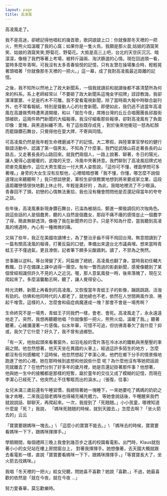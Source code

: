 ```yaml
---
layout: page
title: 高凌風
---
```




高凌風走了。

我不是高迷，卻總記得他唱紅的幾首歌，歌詞誏誏上口：你就像那冬天裡的一把火，熊熊火焰溫暖了我的心窩；如果你是一隻火鳥，我願是那火苗;姑娘的酒窩笑笑、姑娘的酒窩笑笑;野菊花、野菊花。大抵是高三上吧，台北的天空灰沉沉、暗濛濛，像極了我們等著上考場，被秤斤論兩、淘汱篩選的心情。現在回過頭一看，當時多麼年青啊，可我沒有太多青春愉悅的記憶，只有友慧在操場集合時，輕輕晃著頭唱著「你就像那冬天裡的一把火。」這一幕，成了我對高凌風最近距離的記憶。

之後，我不知所以然地上了政大新聞系，一個我就讀前和就讀後都不甚清楚所為何來的科系。系上老師經常以「不要砸了政大新聞系這塊金字招牌」諄諄教誨，我卻渾渾噩噩、十足是朽木不可雕。我不愛看電視新聞，除了當時兩大報中時聯合副刊外，也不常看報紙，特別是聳動人心的社會新聞。即便如此，我仍逃不過當年高凌風在高雄做秀時遭黑道開槍，和以「就在今夜」席捲台灣的丘丘合唱團團長邱晨街頭被砍，這兩件熱門新聞的大幅報導。我沒仔細看那些報導，卻對高凌風有了負面印像：愛賭，與黑道糾纏不清。有了這些既存成見
，對於後來他衝冠一怒為紅顏而罷錄鑽石舞台，只覺得他在耍大牌，不寄與同情。

可高凌風仍然是我年輕生命裡磨滅不了的記憶。大二寒假，與陸軍軍官學校的健行聯誼活動中，認識了第一個男友。不知為了什麼事，我們從武陵山莊走著長長的山路去，又走著長長的山路回來。就我們兩個人，一路上說著、聊著，冬日的陽光，讓人覺得心底暖暖的，武陵的天空，冷風中夾著詩意。我們聊到了高凌風招牌式地把麥克風動作，這位大男生擺出一付大男人姿態說，「這你可不懂，裡面學問可多著哩。」身旁的大女生沒有反駁他，心裡暗暗想著「我不懂，你懂，哪怎麼不說個道理出來聽聽啊？」我只想談戀愛，軍校生卻很務實地想到將來要成家立業，這段遠距離戀情很快地劃上休止符。年輕是美好的
，為此，我暗地裡流了不少眼淚。青春回不了頭，初戀的心情無法重拾，我也沒有機會問問他是否還記得當年的夸夸之談。

些年後，高凌風重新現身鑽石舞台，已淪為被胡瓜、鄭進一揶揄調侃的次咖角色。說這些話的人是個蠢男，聽的人自然是個蠢女，那段不痛不癢的感情豈止一個蠢字了得，簡直無聊透頂，像極了我在新聞界的日子。只是不知為什麼，當我聽到高凌風的境遇時，內心有一種微微的痛。

又隔了些年，我正在美國攻讀博士，為了整治牙齒不得不飛回台灣。無意間讀到了一篇有關高凌風的報導，打著反扁的口號，準備出來選台北市議員哩。想來當時青蛙王子不僅過氣，更且潦倒，記者筆下頗多尖酸諷刺。讀了，不禁為之惻然。

世事難以逆料。等台灣變了天，阿扁做了總統，高凌風也翻了身。當時我初任輔大教職，日子在備課上課中過得一團空。匆匆一瞥而過的影劇新聞，感覺像聽到了某個曾經相識但許久不見的人之近況。喔，那人意氣風發一時，後來落魄了，現在又爬起來了。多麼溫馨勵志啊，聽了，讓人覺得安心。

時光流轉，新聞上再看到的高凌風，又恢復當年青蛙王子的影像，蹦跳跳跳、活潑有勁的。彷佛和他同時代的人都老了，就他總也不老，依然在人世間興風作浪、捲起千堆雪。這樣的人，怎麼會和癌症病魔連成一塊？那會不會是一場秀啊？

生命終究不是一場秀，青蛙王子同我們一樣，會老、會死。高凌風走了，永永遠遠地走了。突然，我想再聽聽他唱「你就像那一把火，熊熊火焰，溫暖了我。」聽著聽著，心緒瀰漫著一片感傷。似水年華，可憶不可追，但彷彿青春欠了我什麼？抑或，我欠了它什麼？好久了，我不曾有過鄉愁。

「有一天，他抬起頭來看著窗外，如羽毛般的雪片落在冷冰冰的鐵軌與黑壓壓的車廂之間。他忽然想著，他天天坐在異國的火車上，經過這許多陌生的地方
，怎麼都沒有任何感觸呢？這時候，他忽然想起了李潔心來。他們在鄉下分手的情景倏地跑進了他的心裡。她在那時候到底想和他說些什麼
呢？為什麼他沒有等她把話說完就離去了？在他們分別了好多年的歲月裡，她是否還記掛著那件事？他想著，
他與她一生中的接觸都是那樣的短暫，屬於童年的交往又成了模糊的記憶，而現在李潔心已經死了。他突然止不住奪眶而出的淚水。」（張復，往事）

女兒未滿三歲前還有午睡習慣，我總陪著她一塊睡下，一來她要吃了媽媽的奶奶之後才肯睡，二來我這個老媽咪也得補充補充體力。
等她會說話後，午睡醒來我們就說說話、聊聊天，再爬起來。一次，我提到了「死翹翹。」小小孩童，哪裡知道什麼是「死？」我說，
「媽咪死翹翹的時候，就到天國去，」怎麼去啊？「坐火箭去的」云云

「寶寶要跟媽咪一塊去。」\\
「這麼小的寶寶不能去。」\\
「媽咪去的時候，寶寶要看媽咪一下下，跟媽咪揮揮手。」

學期期間，每個禮拜三晚上我會到幾百步之遙的校園看電影。出門時，Klaus就抱著小小的女兒站在樓上房間窗台上，
對著我揮揮手。她想像著，去天國大概就跟去看電影一樣，直說「寶寶要看媽咪一下下，跟媽咪揮揮手，」「等寶寶長大了，坐火箭去找媽咪。」

我唱「冬天裡的一把火」給女兒聽，問她喜不喜歡？她說「喜歡，」不過，她最喜歡的依然是「就在今夜，就在今夜 …」

努力愛春華，莫忘歡樂時。







